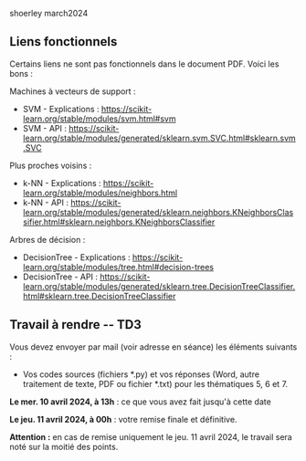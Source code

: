 shoerley march2024

## Liens fonctionnels

Certains liens ne sont pas fonctionnels dans le document PDF. Voici les bons :

Machines à vecteurs de support :
- SVM - Explications : https://scikit-learn.org/stable/modules/svm.html#svm
- SVM - API : https://scikit-learn.org/stable/modules/generated/sklearn.svm.SVC.html#sklearn.svm.SVC

Plus proches voisins :
- k-NN - Explications : https://scikit-learn.org/stable/modules/neighbors.html
- k-NN - API : https://scikit-learn.org/stable/modules/generated/sklearn.neighbors.KNeighborsClassifier.html#sklearn.neighbors.KNeighborsClassifier

Arbres de décision :
- DecisionTree - Explications : https://scikit-learn.org/stable/modules/tree.html#decision-trees
- DecisionTree - API : https://scikit-learn.org/stable/modules/generated/sklearn.tree.DecisionTreeClassifier.html#sklearn.tree.DecisionTreeClassifier



## Travail à rendre -- TD3

Vous devez envoyer par mail (voir adresse en séance) les éléments suivants :
- Vos codes sources (fichiers *.py) et vos réponses (Word, autre traitement de texte, PDF ou fichier *.txt) pour les thématiques 5, 6 et 7.

**Le mer. 10 avril 2024, à 13h** : ce que vous avez fait jusqu'à cette date

**Le jeu. 11 avril 2024, à 00h** : votre remise finale et définitive.

**Attention :** en cas de remise uniquement le jeu. 11 avril 2024, le travail sera noté sur la moitié des points. 

